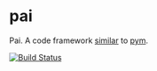 # pai
Pai. A code framework [similar](https://github.com/stefanoborini/vai) to [pym](https://github.com/jalanb/pym).

[![Build Status](https://travis-ci.org/jalanb/pai.svg?branch=master)](https://travis-ci.org/jalanb/pai)
